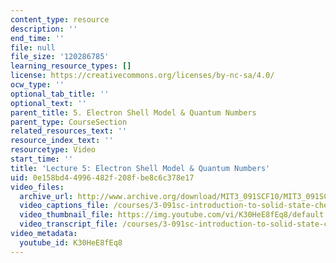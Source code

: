 ```yaml
---
content_type: resource
description: ''
end_time: ''
file: null
file_size: '120286785'
learning_resource_types: []
license: https://creativecommons.org/licenses/by-nc-sa/4.0/
ocw_type: ''
optional_tab_title: ''
optional_text: ''
parent_title: 5. Electron Shell Model & Quantum Numbers
parent_type: CourseSection
related_resources_text: ''
resource_index_text: ''
resourcetype: Video
start_time: ''
title: 'Lecture 5: Electron Shell Model & Quantum Numbers'
uid: 0e158bd4-4996-482f-208f-be8c6c378e17
video_files:
  archive_url: http://www.archive.org/download/MIT3_091SCF10/MIT3_091SCF10lec05_300k.mp4
  video_captions_file: /courses/3-091sc-introduction-to-solid-state-chemistry-fall-2010/e124640c8fef5483adfae936fc7c5b86_K30HeE8fEq8.vtt
  video_thumbnail_file: https://img.youtube.com/vi/K30HeE8fEq8/default.jpg
  video_transcript_file: /courses/3-091sc-introduction-to-solid-state-chemistry-fall-2010/e47710958dc2f11face2bae5d37a78c8_K30HeE8fEq8.pdf
video_metadata:
  youtube_id: K30HeE8fEq8
---
```

